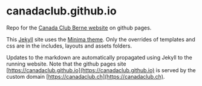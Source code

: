 # canadaclub.github.io

Repo for the [Canada Club Berne website](https://canadaclub.github.io/) on github pages.


This [Jekyll](https://docs.github.com/en/pages/setting-up-a-github-pages-site-with-jekyll) site uses the [Minima theme](https://github.com/jekyll/minima).
Only the overrides of templates and css are in the includes, layouts and assets folders.

Updates to the markdown are automatically propagated using Jekyll to the running website.
Note that the github pages site [https://canadaclub.github.io](https://canadaclub.github.io) is served by the custom domain [https://canadaclub.ch](https://canadaclub.ch).
